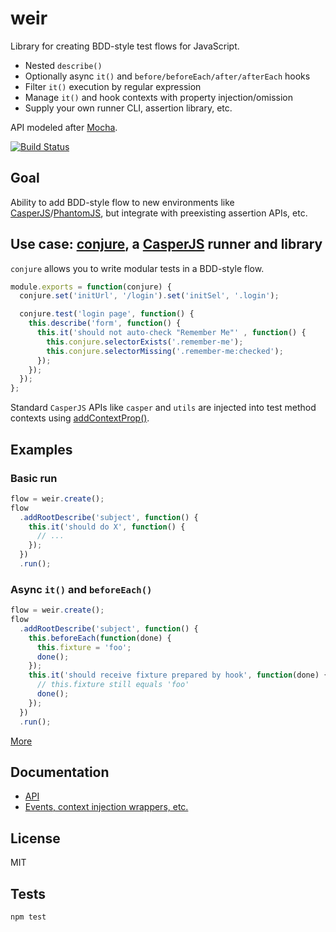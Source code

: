 # weir

Library for creating BDD-style test flows for JavaScript.

* Nested `describe()`
* Optionally async `it()` and `before/beforeEach/after/afterEach` hooks
* Filter `it()` execution by regular expression
* Manage `it()` and hook contexts with property injection/omission
* Supply your own runner CLI, assertion library, etc.

API modeled after [Mocha](http://mochajs.org/).

[![Build Status](https://travis-ci.org/codeactual/weir.png)](https://travis-ci.org/codeactual/weir)

## Goal

Ability to add BDD-style flow to new environments like [CasperJS](https://github.com/n1k0/casperjs/)/[PhantomJS](https://github.com/ariya/phantomjs), but integrate with preexisting assertion APIs, etc.

## Use case: [conjure](https://github.com/codeactual/conjure), a [CasperJS](https://github.com/n1k0/casperjs/) runner and library

`conjure` allows you to write modular tests in a BDD-style flow.

```js
module.exports = function(conjure) {
  conjure.set('initUrl', '/login').set('initSel', '.login');

  conjure.test('login page', function() {
    this.describe('form', function() {
      this.it('should not auto-check "Remember Me"' , function() {
        this.conjure.selectorExists('.remember-me');
        this.conjure.selectorMissing('.remember-me:checked');
      });
    });
  });
};
```

Standard `CasperJS` APIs like `casper` and `utils` are injected into test method contexts using [addContextProp()](docs/Weir.md).

## Examples

### Basic run

```js
flow = weir.create();
flow
  .addRootDescribe('subject', function() {
    this.it('should do X', function() {
      // ...
    });
  })
  .run();
```

### Async `it()` and `beforeEach()`

```js
flow = weir.create();
flow
  .addRootDescribe('subject', function() {
    this.beforeEach(function(done) {
      this.fixture = 'foo';
      done();
    });
    this.it('should receive fixture prepared by hook', function(done) {
      // this.fixture still equals 'foo'
      done();
    });
  })
  .run();
```

[More](docs/examples.md)

## Documentation

* [API](docs/Weir.md)
* [Events, context injection wrappers, etc.](docs/examples.md)

## License

  MIT

## Tests

    npm test
